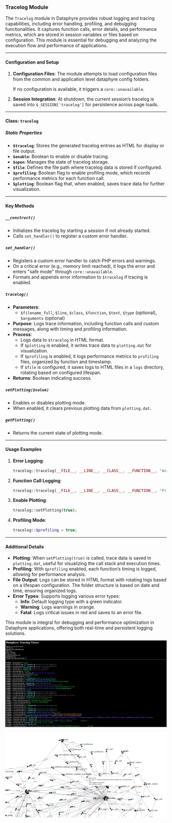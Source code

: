 ### Tracelog Module

The `Tracelog` module in Dataphyre provides robust logging and tracing capabilities, including error handling, profiling, and debugging functionalities. It captures function calls, error details, and performance metrics, which are stored in session variables or files based on configuration. This module is essential for debugging and analyzing the execution flow and performance of applications.

---

#### Configuration and Setup

1. **Configuration Files**: The module attempts to load configuration files from the common and application level dataphyre config folders.
   
   If no configuration is available, it triggers a `core::unavailable`.

2. **Session Integration**: At shutdown, the current session’s tracelog is saved into `$_SESSION['tracelog']` for persistence across page loads.

---

#### Class: `tracelog`

##### Static Properties

- **`$tracelog`**: Stores the generated tracelog entries as HTML for display or file output.
- **`$enable`**: Boolean to enable or disable tracing.
- **`$open`**: Manages the state of tracelog storage.
- **`$file`**: Defines the file path where tracelog data is stored if configured.
- **`$profiling`**: Boolean flag to enable profiling mode, which records performance metrics for each function call.
- **`$plotting`**: Boolean flag that, when enabled, saves trace data for further visualization.

---

#### Key Methods

##### `__construct()`
- Initializes the tracelog by starting a session if not already started.
- Calls `set_handler()` to register a custom error handler.

##### `set_handler()`
- Registers a custom error handler to catch PHP errors and warnings.
- On a critical error (e.g., memory limit reached), it logs the error and enters "safe mode" through `core::unavailable`.
- Formats and appends error information to `$tracelog` if tracing is enabled.

##### `tracelog()`
- **Parameters**:
  - `$filename_full`, `$line`, `$class`, `$function`, `$text`, `$type` (optional), `$arguments` (optional)
- **Purpose**: Logs trace information, including function calls and custom messages, along with timing and profiling information.
- **Process**:
  - Logs data to `$tracelog` in HTML format.
  - If `$plotting` is enabled, it writes trace data to `plotting.dat` for visualization.
  - If `$profiling` is enabled, it logs performance metrics to `profiling` files, organized by function and timestamp.
  - If `$file` is configured, it saves logs to HTML files in a `logs` directory, rotating based on configured lifespan.
- **Returns**: Boolean indicating success.

##### `setPlotting($value)`
- Enables or disables plotting mode.
- When enabled, it clears previous plotting data from `plotting.dat`.

##### `getPlotting()`
- Returns the current state of plotting mode.

---

#### Usage Examples

1. **Error Logging**:
   ```php
   tracelog::tracelog(__FILE__, __LINE__, __CLASS__, __FUNCTION__, "An error occurred", "fatal");
   ```

2. **Function Call Logging**:
   ```php
   tracelog::tracelog(__FILE__, __LINE__, __CLASS__, __FUNCTION__, "Processing request", "function_call", func_get_args());
   ```

3. **Enable Plotting**:
   ```php
   tracelog::setPlotting(true);
   ```

4. **Profiling Mode**:
   ```php
   tracelog::$profiling = true;
   ```

---

#### Additional Details

- **Plotting**: When `setPlotting(true)` is called, trace data is saved in `plotting.dat`, useful for visualizing the call stack and execution times.
- **Profiling**: With `$profiling` enabled, each function’s timing is logged, allowing for performance analysis.
- **File Output**: Logs can be stored in HTML format with rotating logs based on a lifespan configuration. The folder structure is based on date and time, ensuring organized logs.
- **Error Types**: Supports logging various error types:
  - **Info**: Default logging type with a green indicator.
  - **Warning**: Logs warnings in orange.
  - **Fatal**: Logs critical issues in red and saves to an error file.

This module is integral for debugging and performance optimization in Dataphyre applications, offering both real-time and persistent logging solutions.

![Dataphyre Tracelog Viewer Example](Tracelog_Viewer_Example.png "Dataphyre Tracelog Viewer Example")

![Dataphyre Tracelog Plotting Example](Tracelog_Plotting_Example.png "Dataphyre Tracelog Plotting Example")